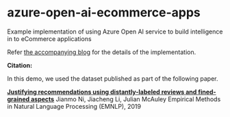 # azure-open-ai-ecommerce-apps
Example implementation of using Azure Open AI service to build intelligence in to eCommerce applications

Refer [the accompanying blog](https://pprakash.me/tech/2023/03/13/intelligent-ecommerce-apps-using-azure-open-ai/) for the details of the implementation.

**Citation:**

In this demo, we used the dataset published as part of the following paper.

**[Justifying recommendations using distantly-labeled reviews and fined-grained aspects](https://cseweb.ucsd.edu/~jmcauley/pdfs/emnlp19a.pdf)**
Jianmo Ni, Jiacheng Li, Julian McAuley
Empirical Methods in Natural Language Processing (EMNLP), 2019 
